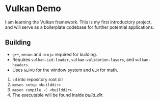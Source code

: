 # Vulkan Demo
I am learning the Vulkan framework. This is my first introductory project,
and will serve as a boilerplate codebase for further potential applications.

## Building
* `g++`, `meson` and `ninja` required for building.
* Requires `vulkan-icd-loader`, `vulkan-validation-layers`, and `vulkan-headers`.
* Uses `GLFW3` for the window system and `GLM` for math.

1. `cd` into repository root dir
2. `meson setup <builddir>`
3. `meson compile -C <builddir>`
4. The executable will be found inside *build_dir*.
